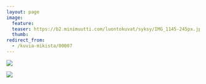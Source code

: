 ```yaml
---
layout: page
image:
  feature:
  teaser: https://b2.minimuutti.com/luontokuvat/syksy/IMG_1145-245px.jpg
  thumb:
redirect_from:
  - /kuvia-mikista/00007
---
```


![](https://b2.minimuutti.com/luontokuvat/syksy/IMG_1145-800px.jpg)

![](https://b2.minimuutti.com/luontokuvat/syksy/IMG_1147-800px.jpg)
